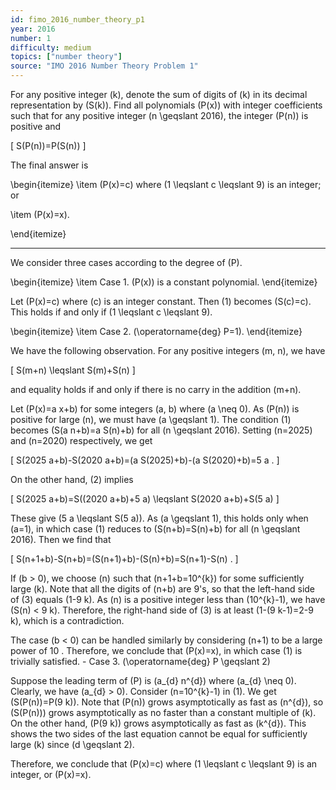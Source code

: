 ```yaml
---
id: fimo_2016_number_theory_p1
year: 2016
number: 1
difficulty: medium
topics: ["number theory"]
source: "IMO 2016 Number Theory Problem 1"
---
```


For any positive integer \(k\), denote the sum of digits of \(k\) in its decimal representation by \(S(k)\). Find all polynomials \(P(x)\) with integer coefficients such that for any positive integer \(n \geqslant 2016\), the integer \(P(n)\) is positive and

\[
S(P(n))=P(S(n))
\]

The final answer is

\begin{itemize}
 \item \(P(x)=c\) where \(1 \leqslant c \leqslant 9\) is an integer; or

 \item \(P(x)=x\).

\end{itemize}

---
We consider three cases according to the degree of \(P\).

\begin{itemize}
 \item Case 1. \(P(x)\) is a constant polynomial.
\end{itemize}

Let \(P(x)=c\) where \(c\) is an integer constant. Then (1) becomes \(S(c)=c\). This holds if and only if \(1 \leqslant c \leqslant 9\).

\begin{itemize}
 \item Case 2. \(\operatorname{deg} P=1\).
\end{itemize}

We have the following observation. For any positive integers \(m, n\), we have

\[
S(m+n) \leqslant S(m)+S(n)
\]

and equality holds if and only if there is no carry in the addition \(m+n\).

Let \(P(x)=a x+b\) for some integers \(a, b\) where \(a \neq 0\). As \(P(n)\) is positive for large \(n\), we must have \(a \geqslant 1\). The condition (1) becomes \(S(a n+b)=a S(n)+b\) for all \(n \geqslant 2016\). Setting \(n=2025\) and \(n=2020\) respectively, we get

\[
S(2025 a+b)-S(2020 a+b)=(a S(2025)+b)-(a S(2020)+b)=5 a .
\]

On the other hand, (2) implies

\[
S(2025 a+b)=S((2020 a+b)+5 a) \leqslant S(2020 a+b)+S(5 a)
\]

These give \(5 a \leqslant S(5 a)\). As \(a \geqslant 1\), this holds only when \(a=1\), in which case (1) reduces to \(S(n+b)=S(n)+b\) for all \(n \geqslant 2016\). Then we find that

\[
S(n+1+b)-S(n+b)=(S(n+1)+b)-(S(n)+b)=S(n+1)-S(n) .
\]

If \(b > 0\), we choose \(n\) such that \(n+1+b=10^{k}\) for some sufficiently large \(k\). Note that all the digits of \(n+b\) are 9's, so that the left-hand side of (3) equals \(1-9 k\). As \(n\) is a positive integer less than \(10^{k}-1\), we have \(S(n) < 9 k\). Therefore, the right-hand side of (3) is at least \(1-(9 k-1)=2-9 k\), which is a contradiction.

The case \(b < 0\) can be handled similarly by considering \(n+1\) to be a large power of 10 . Therefore, we conclude that \(P(x)=x\), in which case (1) is trivially satisfied. - Case 3. \(\operatorname{deg} P \geqslant 2\)

Suppose the leading term of \(P\) is \(a_{d} n^{d}\) where \(a_{d} \neq 0\). Clearly, we have \(a_{d} > 0\). Consider \(n=10^{k}-1\) in (1). We get \(S(P(n))=P(9 k)\). Note that \(P(n)\) grows asymptotically as fast as \(n^{d}\), so \(S(P(n))\) grows asymptotically as no faster than a constant multiple of \(k\). On the other hand, \(P(9 k)\) grows asymptotically as fast as \(k^{d}\). This shows the two sides of the last equation cannot be equal for sufficiently large \(k\) since \(d \geqslant 2\).

Therefore, we conclude that \(P(x)=c\) where \(1 \leqslant c \leqslant 9\) is an integer, or \(P(x)=x\).
